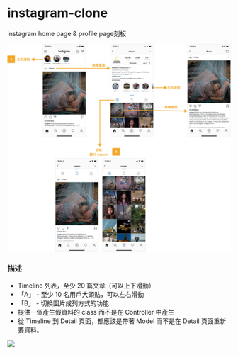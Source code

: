 # instagram-clone
instagram home page &amp; profile page刻板


![](https://raw.githubusercontent.com/chelsealin88/ins_Layout/master/Ins%20layout.jpg)

### 描述

* Timeline 列表，至少 20 篇文章（可以上下滑動）
* 「A」 - 至少 10 名用戶大頭貼，可以左右滑動
* 「B」 - 切換圖片成列方式的功能
* 提供一個產生假資料的 class 而不是在 Controller 中產生
* 從 Timeline 到 Detail 頁面，都應該是帶著 Model 而不是在 Detail 頁面重新要資料。


![](https://github.com/henryxlu/instagram-clone/blob/master/instagram.gif?raw=true)
